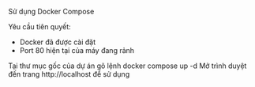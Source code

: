 Sử dụng Docker Compose

Yêu cầu tiên quyết:
 - Docker đã được cài đặt
 - Port 80 hiện tại của máy đang rảnh

Tại thư mục gốc của dự án gõ lệnh
  docker compose up -d
Mở trình duyệt đến trang http://localhost để sử dụng